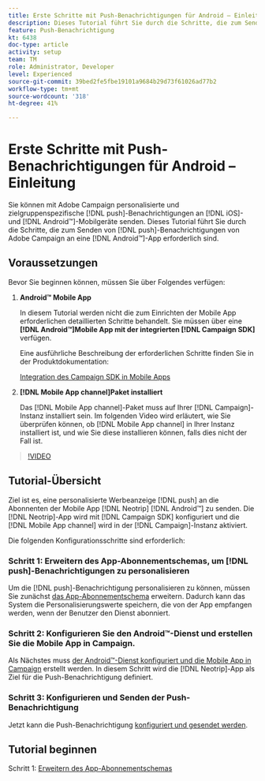 ```yaml
---
title: Erste Schritte mit Push-Benachrichtigungen für Android – Einleitung
description: Dieses Tutorial führt Sie durch die Schritte, die zum Senden von Push-Benachrichtigungen von Adobe Campaign und zum Empfang dieser Benachrichtigungen in Ihrer Android™-App erforderlich sind.
feature: Push-Benachrichtigung
kt: 6438
doc-type: article
activity: setup
team: TM
role: Administrator, Developer
level: Experienced
source-git-commit: 39bed2fe5fbe19101a9684b29d73f61026ad77b2
workflow-type: tm+mt
source-wordcount: '318'
ht-degree: 41%

---
```


# Erste Schritte mit Push-Benachrichtigungen für Android – Einleitung

Sie können mit Adobe Campaign personalisierte und zielgruppenspezifische [!DNL push]-Benachrichtigungen an [!DNL iOS]- und [!DNL Android™]-Mobilgeräte senden. Dieses Tutorial führt Sie durch die Schritte, die zum Senden von [!DNL push]-Benachrichtigungen von Adobe Campaign an eine [!DNL Android™]-App erforderlich sind.

## Voraussetzungen

Bevor Sie beginnen können, müssen Sie über Folgendes verfügen:

1) **Android™ Mobile App**

   In diesem Tutorial werden nicht die zum Einrichten der Mobile App erforderlichen detaillierten Schritte behandelt. Sie müssen über eine **[!DNL Android™]Mobile App mit der integrierten [!DNL Campaign SDK]** verfügen.

   Eine ausführliche Beschreibung der erforderlichen Schritte finden Sie in der Produktdokumentation:

   [Integration des Campaign SDK in Mobile Apps](https://experienceleague.adobe.com/docs/campaign-classic/using/sending-messages/sending-push-notifications/integrating-campaign-sdk-into-the-mobile-application.html?lang=de)

2) **[!DNL Mobile App channel]Paket installiert**

   Das [!DNL Mobile App channel]-Paket muss auf Ihrer [!DNL Campaign]-Instanz installiert sein. Im folgenden Video wird erläutert, wie Sie überprüfen können, ob [!DNL Mobile App channel] in Ihrer Instanz installiert ist, und wie Sie diese installieren können, falls dies nicht der Fall ist.

>[!VIDEO](https://video.tv.adobe.com/v/326544?quality=12)

## Tutorial-Übersicht

Ziel ist es, eine personalisierte Werbeanzeige [!DNL push] an die Abonnenten der Mobile App [!DNL Neotrip] [!DNL Android™] zu senden. Die [!DNL Neotrip]-App wird mit [!DNL Campaign SDK] konfiguriert und die [!DNL Mobile App channel] wird in der [!DNL Campaign]-Instanz aktiviert.

Die folgenden Konfigurationsschritte sind erforderlich:

### Schritt 1: Erweitern des App-Abonnementschemas, um [!DNL push]-Benachrichtigungen zu personalisieren

Um die [!DNL push]-Benachrichtigung personalisieren zu können, müssen Sie zunächst [das App-Abonnementschema](/help/tutorial-get-started-with-push-notifications-for-android/extend-the-app-subscription-schema.md) erweitern. Dadurch kann das System die Personalisierungswerte speichern, die von der App empfangen werden, wenn der Benutzer den Dienst abonniert.

### Schritt 2: Konfigurieren Sie den Android™-Dienst und erstellen Sie die Mobile App in Campaign.

Als Nächstes muss [der Android™-Dienst konfiguriert und die Mobile App in Campaign](/help/tutorial-get-started-with-push-notifications-for-android/configure-an-android-service-in-campaign.md) erstellt werden. In diesem Schritt wird die [!DNL Neotrip]-App als Ziel für die Push-Benachrichtigung definiert.

### Schritt 3: Konfigurieren und Senden der Push-Benachrichtigung

Jetzt kann die Push-Benachrichtigung [konfiguriert und gesendet werden](/help/tutorial-get-started-with-push-notifications-for-android/configure-and-send-push-notifications.md).

## Tutorial beginnen

Schritt 1: [Erweitern des App-Abonnementschemas](/help/tutorial-get-started-with-push-notifications-for-android/extend-the-app-subscription-schema.md)
